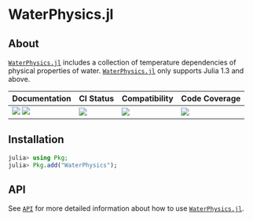 # WaterPhysics.jl

<!-- Links and shortcuts -->
[wp-url]: https://github.com/Yujie-W/WaterPhysics.jl
[wp-api]: https://yujie-w.github.io/WaterPhysics.jl/stable/API/
[cp-url]: https://github.com/CliMA/CLIMAParameters.jl

[dev-img]: https://img.shields.io/badge/docs-dev-blue.svg
[dev-url]: https://Yujie-W.github.io/WaterPhysics.jl/dev/

[rel-img]: https://img.shields.io/badge/docs-stable-blue.svg
[rel-url]: https://Yujie-W.github.io/WaterPhysics.jl/stable/

[st-img]: https://github.com/Yujie-W/WaterPhysics.jl/workflows/JuliaStable/badge.svg?branch=main
[st-url]: https://github.com/Yujie-W/WaterPhysics.jl/actions?query=branch%3A"main"++workflow%3A"JuliaStable"

[min-img]: https://github.com/Yujie-W/WaterPhysics.jl/workflows/Julia-1.3/badge.svg?branch=main
[min-url]: https://github.com/Yujie-W/WaterPhysics.jl/actions?query=branch%3A"main"++workflow%3A"Julia-1.3"

[cov-img]: https://codecov.io/gh/Yujie-W/WaterPhysics.jl/branch/main/graph/badge.svg
[cov-url]: https://codecov.io/gh/Yujie-W/WaterPhysics.jl




## About

[`WaterPhysics.jl`][wp-url] includes a collection of temperature dependencies of physical properties of water. [`WaterPhysics.jl`][wp-url] only supports Julia 1.3 and above.

| Documentation                                   | CI Status             | Compatibility           | Code Coverage           |
|:------------------------------------------------|:----------------------|:------------------------|:------------------------|
| [![][dev-img]][dev-url] [![][rel-img]][rel-url] | [![][st-img]][st-url] | [![][min-img]][min-url] | [![][cov-img]][cov-url] |




## Installation
```julia
julia> using Pkg;
julia> Pkg.add("WaterPhysics");
```




## API
See [`API`][wp-api] for more detailed information about how to use [`WaterPhysics.jl`][wp-url].
